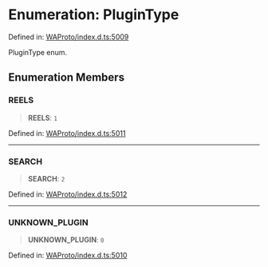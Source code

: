 # Enumeration: PluginType

Defined in: [WAProto/index.d.ts:5009](https://github.com/Fokusdotid/Baileys/blob/eb819228f591f9a29a091aefc3a8c91a38d77089/WAProto/index.d.ts#L5009)

PluginType enum.

## Enumeration Members

### REELS

> **REELS**: `1`

Defined in: [WAProto/index.d.ts:5011](https://github.com/Fokusdotid/Baileys/blob/eb819228f591f9a29a091aefc3a8c91a38d77089/WAProto/index.d.ts#L5011)

***

### SEARCH

> **SEARCH**: `2`

Defined in: [WAProto/index.d.ts:5012](https://github.com/Fokusdotid/Baileys/blob/eb819228f591f9a29a091aefc3a8c91a38d77089/WAProto/index.d.ts#L5012)

***

### UNKNOWN\_PLUGIN

> **UNKNOWN\_PLUGIN**: `0`

Defined in: [WAProto/index.d.ts:5010](https://github.com/Fokusdotid/Baileys/blob/eb819228f591f9a29a091aefc3a8c91a38d77089/WAProto/index.d.ts#L5010)
